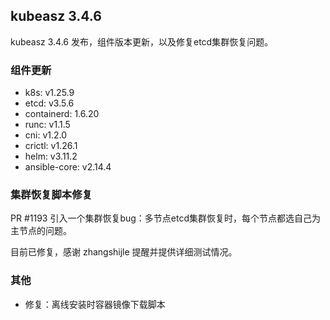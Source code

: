 ## kubeasz 3.4.6

kubeasz 3.4.6 发布，组件版本更新，以及修复etcd集群恢复问题。

### 组件更新

- k8s: v1.25.9
- etcd: v3.5.6
- containerd: 1.6.20
- runc: v1.1.5
- cni: v1.2.0
- crictl: v1.26.1
- helm: v3.11.2
- ansible-core: v2.14.4

### 集群恢复脚本修复

PR #1193 引入一个集群恢复bug：多节点etcd集群恢复时，每个节点都选自己为主节点的问题。

目前已修复，感谢 zhangshijle 提醒并提供详细测试情况。

### 其他

- 修复：离线安装时容器镜像下载脚本
